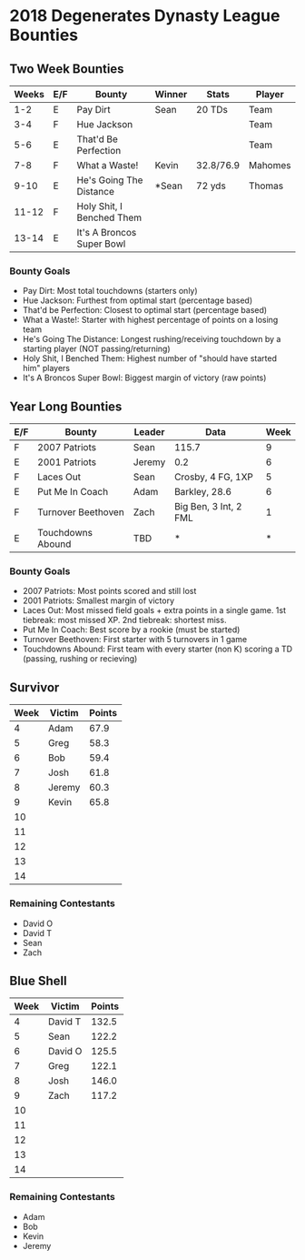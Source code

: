 # 2018 Degenerates Dynasty League Bounties

## Two Week Bounties

| Weeks | E/F | Bounty                    | Winner | Stats     | Player  |
|-------|-----|---------------------------|--------|-----------|---------|
|   1-2 |   E | Pay Dirt                  |   Sean |    20 TDs |    Team |
|   3-4 |   F | Hue Jackson               |        |           |    Team |
|   5-6 |   E | That'd Be Perfection      |        |           |    Team |
|   7-8 |   F | What a Waste!             |  Kevin | 32.8/76.9 | Mahomes |
|  9-10 |   E | He's Going The Distance   |  *Sean |    72 yds |  Thomas |
| 11-12 |   F | Holy Shit, I Benched Them |        |           |         |
| 13-14 |   E | It's A Broncos Super Bowl |        |           |         |

### Bounty Goals

  - Pay Dirt: Most total touchdowns (starters only)
  - Hue Jackson: Furthest from optimal start (percentage based)
  - That'd be Perfection: Closest to optimal start (percentage based)
  - What a Waste!: Starter with highest percentage of points on a losing team
  - He's Going The Distance: Longest rushing/receiving touchdown by a starting player (NOT passing/returning)
  - Holy Shit, I Benched Them: Highest number of "should have started him" players
  - It's A Broncos Super Bowl: Biggest margin of victory (raw points)

## Year Long Bounties

| E/F | Bounty                    | Leader | Data                  | Week |
|-----|---------------------------|--------|-----------------------|------|
|   F | 2007 Patriots             |   Sean |     115.7             |    9 |
|   E | 2001 Patriots             | Jeremy |       0.2             |    6 |
|   F | Laces Out                 |   Sean | Crosby, 4 FG, 1XP     |    5 |
|   E | Put Me In Coach           |   Adam | Barkley, 28.6         |    6 |
|   F | Turnover Beethoven        |   Zach | Big Ben, 3 Int, 2 FML |    1 |
|   E | Touchdowns Abound         |    TBD |                     * |    * |

### Bounty Goals

  - 2007 Patriots: Most points scored and still lost
  - 2001 Patriots: Smallest margin of victory
  - Laces Out: Most missed field goals + extra points in a single game.  1st tiebreak: most missed XP.  2nd tiebreak: shortest miss.
  - Put Me In Coach: Best score by a rookie (must be started)
  - Turnover Beethoven: First starter with 5 turnovers in 1 game
  - Touchdowns Abound: First team with every starter (non K) scoring a TD (passing, rushing or recieving)

## Survivor

| Week | Victim  | Points |
|------|---------|--------|
|    4 |    Adam |   67.9 |
|    5 |    Greg |   58.3 |
|    6 |     Bob |   59.4 |
|    7 |    Josh |   61.8 |
|    8 |  Jeremy |   60.3 |
|    9 |   Kevin |   65.8 |
|   10 |
|   11 |
|   12 |
|   13 |
|   14 |

### Remaining Contestants

  - David O
  - David T
  - Sean
  - Zach

## Blue Shell

| Week | Victim  | Points |
|------|---------|--------|
|    4 | David T |  132.5 |
|    5 |    Sean |  122.2 |
|    6 | David O |  125.5 |
|    7 |    Greg |  122.1 |
|    8 |    Josh |  146.0 |
|    9 |    Zach |  117.2 |
|   10 |
|   11 |
|   12 |
|   13 |
|   14 |

### Remaining Contestants

  - Adam
  - Bob
  - Kevin
  - Jeremy
